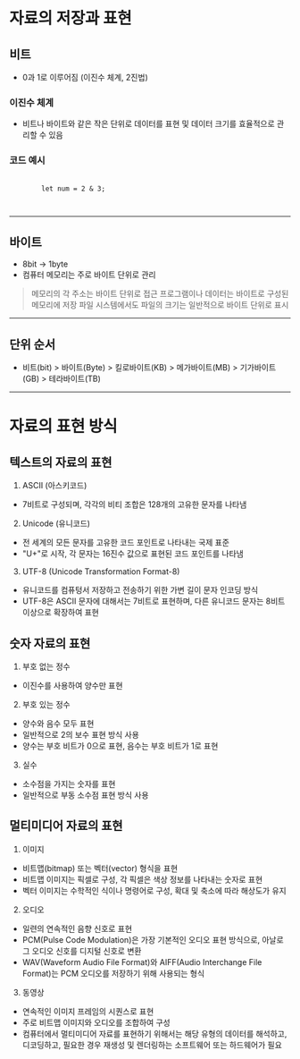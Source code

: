 # 자료의 저장과 표현

## 비트
- 0과 1로 이루어짐 (이진수 체계, 2진법)

### 이진수 체계
- 비트나 바이트와 같은 작은 단위로 데이터를 표현 및 데이터 크기를 효율적으로 관리할 수 있음

### 코드 예시
<pre>
    <code>
        let num = 2 & 3;
        
    </code>
</pre>

* * *
## 바이트
- 8bit -> 1byte
- 컴퓨터 메모리는 주로 바이트 단위로 관리
> 메모리의 각 주소는 바이트 단위로 접근
> 프로그램이나 데이터는 바이트로 구성된 메모리에 저장
> 파일 시스템에서도 파일의 크기는 일반적으로 바이트 단위로 표시

* * *
## 단위 순서
- 비트(bit) > 바이트(Byte) > 킬로바이트(KB) > 메가바이트(MB) > 기가바이트(GB) > 테라바이트(TB)

* * *
# 자료의 표현 방식
## 텍스트의 자료의 표현
1. ASCII (아스키코드)
- 7비트로 구성되며, 각각의 비티 조합은 128개의 고유한 문자를 나타냄

2. Unicode (유니코드)
- 전 세계의 모든 문자를 고유한 코드 포인트로 나타내는 국제 표준
- "U+"로 시작, 각 문자는 16진수 값으로 표현된 코드 포인트를 나타냄

3. UTF-8 (Unicode Transformation Format-8)
- 유니코드를 컴퓨텅서 저장하고 전송하기 위한 가변 길이 문자 인코딩 방식
- UTF-8은 ASCII 문자에 대해서는 7비트로 표현하며, 다른 유니코드 문자는 8비트 이상으로 확장하여 표현

## 숫자 자료의 표현
1. 부호 없는 정수
- 이진수를 사용하여 양수만 표현

2. 부호 있는 정수
- 양수와 음수 모두 표현
- 일반적으로 2의 보수 표현 방식 사용
- 양수는 부호 비트가 0으로 표현, 음수는 부호 비트가 1로 표현

3. 실수
- 소수점을 가지는 숫자를 표현
- 일반적으로 부동 소수점 표현 방식 사용

## 멀티미디어 자료의 표현
1. 이미지
- 비트맵(bitmap) 또는 벡터(vector) 형식을 표현
- 비트맵 이미지는 픽셀로 구성, 각 픽셀은 색상 정보를 나타내는 숫자로 표현
- 벡터 이미지는 수학적인 식이나 명령어로 구성, 확대 및 축소에 따라 해상도가 유지

2. 오디오
- 일련의 연속적인 음향 신호로 표현
- PCM(Pulse Code Modulation)은 가장 기본적인 오디오 표현 방식으로, 아날로그 오디오 신호를 디지털 신호로 변환
- WAV(Waveform Audio File Format)와 AIFF(Audio Interchange File Format)는 PCM 오디오를 저장하기 위해 사용되는 형식

3. 동영상
- 연속적인 이미지 프레임의 시퀀스로 표현
- 주로 비트맵 이미지와 오디오를 조합하여 구성
- 컴퓨터에서 멀티미디어 자료를 표현하기 위해서는 해당 유형의 데이터를 해석하고, 디코딩하고, 필요한 경우 재생성 및 렌더링하는 소프트웨어 또는 하드웨어가 필요